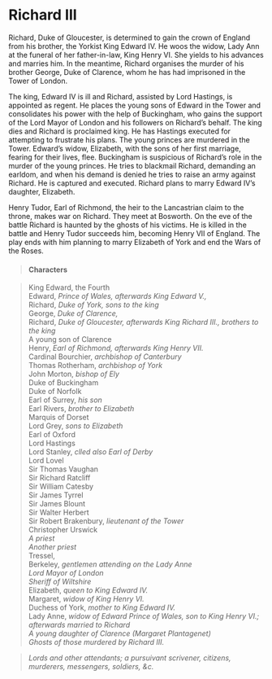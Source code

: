 <!-- ======================================================================
--- Search engine
title:          Richard III
keywords:       Richard III, history
description:    Richard III by William Shakespeare.
--- Menu system
order:          100
text:           Richard III
hidden:         false
umbel:          false
--- Page properties
id:             
document:       
layout:         layout-2-left
$-left:         play-list
searchable:     true
======================================================================= -->

# Richard III

Richard, Duke of Gloucester, is determined to gain the crown of England from his
brother, the Yorkist King Edward IV. He woos the widow, Lady Ann at the funeral
of her father-in-law, King Henry VI. She yields to his advances and marries him.
In the meantime, Richard organises the murder of his brother George, Duke of
Clarence, whom he has had imprisoned in the Tower of London.

The king, Edward IV is ill and Richard, assisted by Lord Hastings, is appointed
as regent. He places the young sons of Edward in the Tower and consolidates his
power with the help of Buckingham, who gains the support of the Lord Mayor of
London and his followers on Richard’s behalf. The king dies and Richard is
proclaimed king. He has Hastings executed for attempting to frustrate his plans.
The young princes are murdered in the Tower. Edward’s widow, Elizabeth, with the
sons of her first marriage, fearing for their lives, flee. Buckingham is
suspicious of Richard’s role in the murder of the young princes. He tries to
blackmail Richard, demanding an earldom, and when his demand is denied he tries
to raise an army against Richard. He is captured and executed. Richard plans to
marry Edward IV’s daughter, Elizabeth.

Henry Tudor, Earl of Richmond, the heir to the Lancastrian claim to the throne,
makes war on Richard. They meet at Bosworth. On the eve of the battle Richard is
haunted by the ghosts of his victims. He is killed in the battle and Henry Tudor
succeeds him, becoming Henry VII of England. The play ends with him planning to
marry Elizabeth of York and end the Wars of the Roses.

>   #### Characters
    
>   King Edward, the Fourth  
    Edward, _Prince of Wales, afterwards King Edward V.,_  
    Richard, _Duke of York, sons to the king_  
    George, _Duke of Clarence,_  
    Richard, _Duke of Gloucester, afterwards King Richard III., brothers to the king_  
    A young son of Clarence  
    Henry, _Earl of Richmond, afterwards King Henry VII._  
    Cardinal Bourchier, _archbishop of Canterbury_  
    Thomas Rotherham, _archbishop of York_  
    John Morton, _bishop of Ely_  
    Duke of Buckingham  
    Duke of Norfolk  
    Earl of Surrey, _his son_  
    Earl Rivers, _brother to Elizabeth_  
    Marquis of Dorset  
    Lord Grey, _sons to Elizabeth_  
    Earl of Oxford  
    Lord Hastings  
    Lord Stanley, _clled also Earl of Derby_  
    Lord Lovel  
    Sir Thomas Vaughan  
    Sir Richard Ratcliff  
    Sir William Catesby  
    Sir James Tyrrel  
    Sir James Blount  
    Sir Walter Herbert  
    Sir Robert Brakenbury, _lieutenant of the Tower_  
    Christopher Urswick  
    _A priest_  
    _Another priest_  
    Tressel,  
    Berkeley, _gentlemen attending on the Lady Anne_  
    _Lord Mayor of London_  
    _Sheriff of Wiltshire_  
    Elizabeth, _queen to King Edward IV._  
    Margaret, _widow of King Henry VI._  
    Duchess of York, _mother to King Edward IV._  
    Lady Anne, _widow of Edward Prince of Wales, son to King Henry VI.; afterwards married to Richard_  
    _A young daughter of Clarence (Margaret Plantagenet)_  
    _Ghosts of those murdered by Richard III._
    
>   _Lords and other attendants; a pursuivant scrivener, citizens, murderers,
    messengers, soldiers, &c._
